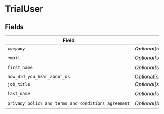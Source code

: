 # TrialUser


## Fields

| Field                                                                                                      | Type                                                                                                       | Required                                                                                                   | Description                                                                                                |
| ---------------------------------------------------------------------------------------------------------- | ---------------------------------------------------------------------------------------------------------- | ---------------------------------------------------------------------------------------------------------- | ---------------------------------------------------------------------------------------------------------- |
| `company`                                                                                                  | *Optional[str]*                                                                                            | :heavy_minus_sign:                                                                                         | N/A                                                                                                        |
| `email`                                                                                                    | *Optional[str]*                                                                                            | :heavy_check_mark:                                                                                         | N/A                                                                                                        |
| `first_name`                                                                                               | *Optional[str]*                                                                                            | :heavy_check_mark:                                                                                         | N/A                                                                                                        |
| `how_did_you_hear_about_us`                                                                                | [Optional[shared.TrialUserHowDidYouHearAboutUs]](undefined/models/shared/trialuserhowdidyouhearaboutus.md) | :heavy_minus_sign:                                                                                         | N/A                                                                                                        |
| `job_title`                                                                                                | *Optional[str]*                                                                                            | :heavy_minus_sign:                                                                                         | N/A                                                                                                        |
| `last_name`                                                                                                | *Optional[str]*                                                                                            | :heavy_check_mark:                                                                                         | N/A                                                                                                        |
| `privacy_policy_and_terms_and_conditions_agreement`                                                        | *Optional[bool]*                                                                                           | :heavy_check_mark:                                                                                         | N/A                                                                                                        |